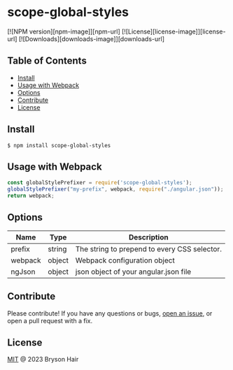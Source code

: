 # scope-global-styles

[![NPM version][npm-image]][npm-url]
[![License][license-image]][license-url]
[![Downloads][downloads-image]][downloads-url]

## Table of Contents

- [Install](#install)
- [Usage with Webpack](#usage-with-webpack)
- [Options](#options)
- [Contribute](#contribute)
- [License](#license)

## Install

```console
$ npm install scope-global-styles
```


## Usage with Webpack
```js
const globalStylePrefixer = require('scope-global-styles');
globalStylePrefixer("my-prefix", webpack, require("./angular.json"));
return webpack;
```

## Options

| Name | Type | Description |
|------|------|-------------|
| prefix | string | The string to prepend to every CSS selector. |
| webpack | object | Webpack configuration object |
| ngJson | object | json object of your angular.json file |

## Contribute

Please contribute! If you have any questions or bugs, [open an issue](https://github.com/bh3605/scope-global-styles/issues/new), or open a pull request with a fix.


## License
[MIT](LICENSE) @ 2023 Bryson Hair
